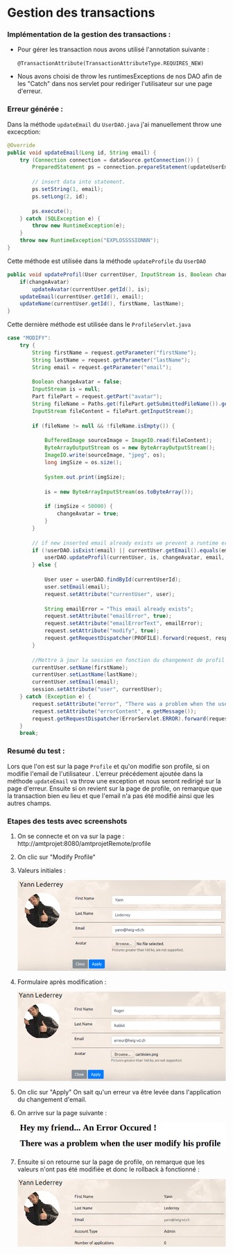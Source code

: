 # Gestion des transactions



### Implémentation de la gestion des transactions :

- Pour gérer les transaction nous avons utilisé l'annotation suivante :

  `@TransactionAttribute(TransactionAttributeType.REQUIRES_NEW)`

- Nous avons choisi de throw les runtimesExceptions de nos DAO afin de les "Catch" dans nos servlet pour rediriger l'utilisateur sur une page d'erreur.



### Erreur générée : 

Dans la méthode `updateEmail` du `UserDAO.java` j'ai manuellement throw une excecption:

```java
@Override
public void updateEmail(Long id, String email) {
    try (Connection connection = dataSource.getConnection()) {
        PreparedStatement ps = connection.prepareStatement(updateUserEmail);

        // insert data into statement.
        ps.setString(1, email);
        ps.setLong(2, id);

        ps.execute();
    } catch (SQLException e) {
        throw new RuntimeException(e);
    }
    throw new RuntimeException("EXPLOSSSSIONNN");
}
```

Cette méthode est utilisée dans la méthode `updateProfile` du `UserDAO`

```java
public void updateProfil(User currentUser, InputStream is, Boolean changeAvatar, String email, String firstName, String lastName){
    if(changeAvatar)
        updateAvatar(currentUser.getId(), is);
    updateEmail(currentUser.getId(), email);
    updateName(currentUser.getId(), firstName, lastName);
}
```

Cette dernière méthode est utilisée dans le `ProfileServlet.java`

```java
case "MODIFY":
    try {
        String firstName = request.getParameter("firstName");
        String lastName = request.getParameter("lastName");
        String email = request.getParameter("email");

        Boolean changeAvatar = false;
        InputStream is = null;
        Part filePart = request.getPart("avatar");
        String fileName = Paths.get(filePart.getSubmittedFileName()).getFileName().toString();
        InputStream fileContent = filePart.getInputStream();

        if (fileName != null && !fileName.isEmpty()) {

            BufferedImage sourceImage = ImageIO.read(fileContent);
            ByteArrayOutputStream os = new ByteArrayOutputStream();
            ImageIO.write(sourceImage, "jpeg", os);
            long imgSize = os.size();

            System.out.print(imgSize);

            is = new ByteArrayInputStream(os.toByteArray());

            if (imgSize < 50000) {
                changeAvatar = true;
            }
        }

        // if new inserted email already exists we prevent a runtime error at database insert and inform the user to change it.
        if (!userDAO.isExist(email) || currentUser.getEmail().equals(email)) {
            userDAO.updateProfil(currentUser, is, changeAvatar, email, firstName, lastName);
        } else {

            User user = userDAO.findById(currentUserId);
            user.setEmail(email);
            request.setAttribute("currentUser", user);

            String emailError = "This email already exists";
            request.setAttribute("emailError", true);
            request.setAttribute("emailErrorText", emailError);
            request.setAttribute("modify", true);
            request.getRequestDispatcher(PROFILE).forward(request, response);
        }

        //Mettre à jour la session en fonction du changement de profil
        currentUser.setName(firstName);
        currentUser.setLastName(lastName);
        currentUser.setEmail(email);
        session.setAttribute("user", currentUser);
    } catch (Exception e) {
        request.setAttribute("error", "There was a problem when the user modify his profile");
        request.setAttribute("errorContent", e.getMessage());
        request.getRequestDispatcher(ErrorServlet.ERROR).forward(request, response);
    }
    break;
```

### Resumé du test :

Lors que l'on est sur la page `Profile` et qu'on modifie son profile, si on modifie l'email de l'utilisateur . L'erreur précédement ajoutée dans la méthode `updateEmail` va throw une exception et nous seront redirigé sur la page d'erreur. Ensuite si on revient sur la page de profile, on remarque que la transaction  bien eu lieu et que l'email n'a pas été modifié ainsi que les autres champs.

### Etapes des tests avec screenshots

1. On se connecte et on va sur la page : http://amtprojet:8080/amtprojetRemote/profile

2. On clic sur "Modify Profile"

3. Valeurs initiales : 

   ![1542221884824](./img/profile.png)

4. Formulaire après modification : 

   ![1542222041512](./img/profileModify.png)

5. On clic sur "Apply" On sait qu'un erreur va être levée dans l'application du changement d'email.

6. On arrive sur la page suivante : 

   ![1542222136971](./img/errorProfile.png)

7. Ensuite si on retourne sur la page de profile, on remarque que les valeurs n'ont pas été modifiée et donc le rollback à fonctionné :

   ![1542222189083](./img/newProfile.png)

